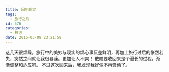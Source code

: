 ```yaml
---
title: 回到现实
tags:
  - 旅行之后
id: 576
categories:
  - 日记
date: 2015-03-08 23:21:58
---
```


这几天很烦躁。旅行中的美妙与现实的烦心事反差鲜明，再加上旅行过后的怅然若失，突然之间就让我很暴躁。更加让人不爽！
散瞳要收回来是个漫长的过程，渐渐调整和适应吧。
不过这次回来后，我发现我好像不再骚动了。
